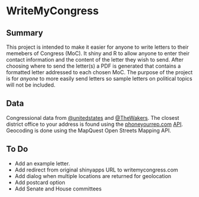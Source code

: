 # WriteMyCongress

## Summary
This project is intended to make it easier for anyone to write letters to their memebers of Congress (MoC). It shiny and R to allow anyone to enter their contact information and the content of the letter they wish to send. After choosing where to send the letter(s) a PDF is generated that contains a formatted letter addressed to each chosen MoC.
The purpose of the project is for *anyone* to more easily send letters so sample letters on political topics will not be included.

## Data
Congressional data from [@unitedstates](https://github.com/unitedstates) and [@TheWakers](https://github.com/TheWalkers/congress-legislators). The closest district office to your address is found using the [phoneyourrep.com](http://www.phoneyourrep.com/) [API](https://github.com/msimonborg/phone-your-rep-api). Geocoding is done using the MapQuest Open Streets Mapping API.

## To Do
- Add an example letter.
- Add redirect from original shinyapps URL to writemycongress.com
- Add dialog when multiple locations are returned for geolocation
- Add postcard option
- Add Senate and House committees
